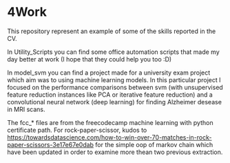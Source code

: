 # 4Work
This repository represent an example of some of the skills reported in the CV.

In Utility_Scripts you can find some office automation scripts that made my day better at work (I hope that they could help you too :D)

In model_svm you can find a project made for a university exam project which aim was to using machine learning models. In this particular project I focused on the performance comparisons between svm (with unsupervised feature reduction instances like PCA or iterative feature reduction) and a convolutional neural network (deep learning) for finding Alzheimer desease in MRI scans.

The fcc_* files are from the freecodecamp machine learning with python certificate path.
For rock-paper-scissor, kudos to https://towardsdatascience.com/how-to-win-over-70-matches-in-rock-paper-scissors-3e17e67e0dab for the simple oop of markov chain which have been updated in order to examine more thean two previous extraction.
